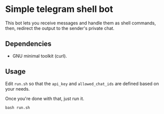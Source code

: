 # Simple telegram shell bot

This bot lets you receive messages and handle them as shell commands, then, redirect the output to the sender's private chat.

## Dependencies

- GNU minimal toolkit (curl).

## Usage

Edit `run.sh` so that the `api_key` and `allowed_chat_ids` are defined based on your needs.

Once you're done with that, just run it.

`bash run.sh`
